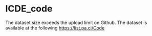 # ICDE_code

The dataset size exceeds the upload limit on Github. The dataset is available at the following https://list.pa.ci/Code
